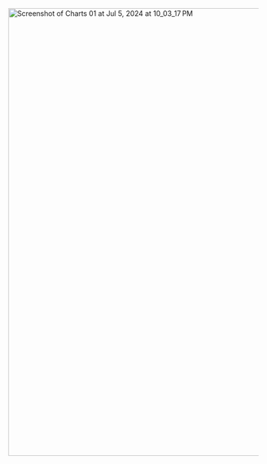 <img width="900" alt="Screenshot of Charts 01 at Jul 5, 2024 at 10_03_17 PM" src="https://github.com/raheelahmad/Swift-D3-Charts/assets/54114/d1be1f9f-ff83-4687-a38b-a1ff2f03dba1">
